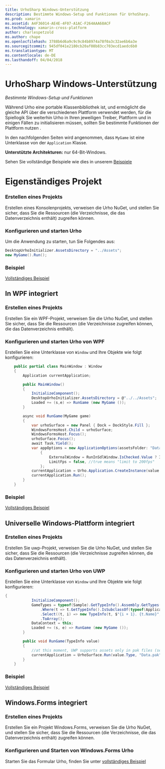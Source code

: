 ```yaml
---
title: UrhoSharp Windows-Unterstützung
description: Bestimmte Windows-Setup und Funktionen für UrhoSharp.
ms.prod: xamarin
ms.assetid: A4F36014-AE4E-4F07-A1AC-F264AAA68ACF
ms.technology: xamarin-cross-platform
author: charlespetzold
ms.author: chape
ms.openlocfilehash: 3788b6d6a9c9c9c84b8974a78f0a3c32ae6b6a3e
ms.sourcegitcommit: 945df041e2180cb20af08b83cc703ecd1aedc6b0
ms.translationtype: MT
ms.contentlocale: de-DE
ms.lasthandoff: 04/04/2018
---
```

# <a name="urhosharp-windows-support"></a>UrhoSharp Windows-Unterstützung

_Bestimmte Windows-Setup und Funktionen_

Während Urho eine portable Klassenbibliothek ist, und ermöglicht die gleiche API über die verschiedenen Plattform verwendet werden, für die Spiellogik Sie weiterhin Urho in Ihren jeweiligen Treiber, Plattform und in einigen Fällen zu initialisieren müssen, sollten Sie bestimmte Funktionen der Plattform nutzen .

In den nachfolgenden Seiten wird angenommen, dass `MyGame` ist eine Unterklasse von der `Application` Klasse.

**Unterstützte Architekturen:** nur 64-Bit-Windows.

Sehen Sie vollständige Beispiele wie dies in unserem [Beispiele](https://github.com/xamarin/urho-samples/tree/master/FeatureSamples)

# <a name="standalone-project"></a>Eigenständiges Projekt

### <a name="creating-a-project"></a>Erstellen eines Projekts

Erstellen eines Konsolenprojekts, verweisen die Urho NuGet, und stellen Sie sicher, dass Sie die Ressourcen (die Verzeichnisse, die das Datenverzeichnis enthält) zugreifen können.

### <a name="configuring-and-launching-urho"></a>Konfigurieren und starten Urho

Um die Anwendung zu starten, tun Sie Folgendes aus:

```csharp
DesktopUrhoInitializer.AssetsDirectory = "../Assets";
new MyGame().Run();
```
### <a name="example"></a>Beispiel

[Vollständiges Beispiel](https://github.com/xamarin/urho-samples/tree/master/FeatureSamples/Desktop)

## <a name="integrated-with-wpf"></a>In WPF integriert

### <a name="creating-a-project"></a>Erstellen eines Projekts

Erstellen Sie ein WPF-Projekt, verweisen Sie die Urho NuGet, und stellen Sie sicher, dass Sie die Ressourcen (die Verzeichnisse zugreifen können, die das Datenverzeichnis enthält).

### <a name="configuring-and-launching-urho-from-wpf"></a>Konfigurieren und starten Urho von WPF

Erstellen Sie eine Unterklasse von `Window` und Ihre Objekte wie folgt konfigurieren:

```csharp
    public partial class MainWindow : Window
    {
        Application currentApplication;

        public MainWindow()
        {
            InitializeComponent();
            DesktopUrhoInitializer.AssetsDirectory = @"../../Assets";
            Loaded += (s,e) => RunGame (new MyGame ());
        }

        async void RunGame(MyGame game)
        {
            var urhoSurface = new Panel { Dock = DockStyle.Fill };
            WindowsFormsHost.Child = urhoSurface;
            WindowsFormsHost.Focus();
            urhoSurface.Focus();
            await Task.Yield();
            var appOptions = new ApplicationOptions(assetsFolder: "Data")
                {
                    ExternalWindow = RunInSdlWindow.IsChecked.Value ? IntPtr.Zero : urhoSurface.Handle,
                    LimitFps = false, //true means "limit to 200fps"
                };
            currentApplication = Urho.Application.CreateInstance(value.Type, appOptions);
            currentApplication.Run();
        }
    }
```

### <a name="example"></a>Beispiel

[Vollständiges Beispiel](https://github.com/xamarin/urho-samples/tree/master/FeatureSamples/WPF)

## <a name="integrated-with-uwp"></a>Universelle Windows-Plattform integriert

### <a name="creating-a-project"></a>Erstellen eines Projekts

Erstellen Sie uwp-Projekt, verweisen Sie die Urho NuGet, und stellen Sie sicher, dass Sie die Ressourcen (die Verzeichnisse zugreifen können, die das Datenverzeichnis enthält).

### <a name="configuring-and-launching-urho-from-uwp"></a>Konfigurieren und starten Urho von UWP

Erstellen Sie eine Unterklasse von `Window` und Ihre Objekte wie folgt konfigurieren:

```csharp
{
            InitializeComponent();
            GameTypes = typeof(Sample).GetTypeInfo().Assembly.GetTypes()
                .Where(t => t.GetTypeInfo().IsSubclassOf(typeof(Application)) && t != typeof(Sample))
                .Select((t, i) => new TypeInfo(t, $"{i + 1}. {t.Name}", ""))
                .ToArray();
            DataContext = this;
            Loaded += (s, e) => RunGame (new MyGame ());
        }

        public void RunGame(TypeInfo value)
        {
            //at this moment, UWP supports assets only in pak files (see PackageTool)
            currentApplication = UrhoSurface.Run(value.Type, "Data.pak");
        }
    }
```

### <a name="example"></a>Beispiel

[Vollständiges Beispiel](https://github.com/xamarin/urho-samples/tree/master/FeatureSamples/UWP)

## <a name="integrated-with-windowsforms"></a>Windows.Forms integriert

### <a name="creating-a-project"></a>Erstellen eines Projekts

Erstellen Sie ein Projekt Windows.Forms, verweisen Sie die Urho NuGet, und stellen Sie sicher, dass Sie die Ressourcen (die Verzeichnisse, die das Datenverzeichnis enthält) zugreifen können.

### <a name="configuring-and-launching-urho-from-windowsforms"></a>Konfigurieren und Starten von Windows.Forms Urho

Starten Sie das Formular Urho, finden Sie unter [vollständiges Beispiel](https://github.com/xamarin/urho-samples/blob/master/FeatureSamples/WinForms/SamplesForm.cs)

